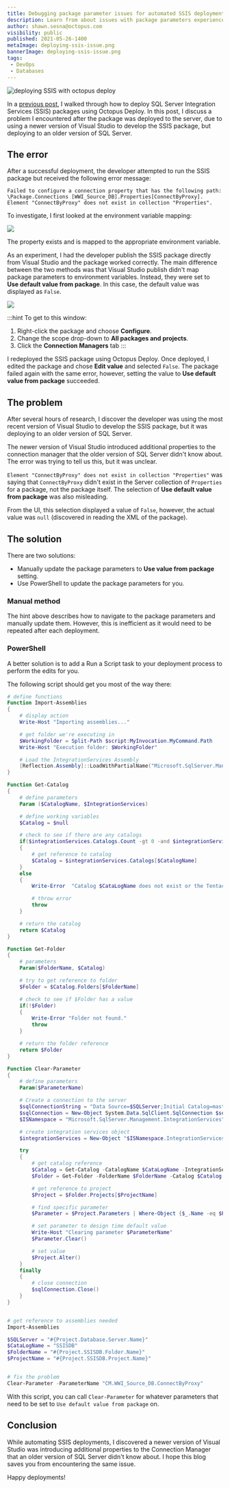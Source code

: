 ```yaml
---
title: Debugging package parameter issues for automated SSIS deployments
description: Learn from about issues with package parameters experience when automating SSIS deployments, and how to avoid an error using different versions of Visual Studio and SQL Server.
author: shawn.sesna@octopus.com
visibility: public
published: 2021-05-26-1400
metaImage: deploying-ssis-issue.png
bannerImage: deploying-ssis-issue.png
tags:
 - DevOps
 - Databases
---
```


![deploying SSIS with octopus deploy](deploying-ssis-issue.png)

In a [previous post](https://octopus.com/blog/deploying-ssis), I walked through how to deploy SQL Server Integration Services (SSIS) packages using Octopus Deploy.  In this post, I discuss a problem I encountered after the package was deployed to the server, due to using a newer version of Visual Studio to develop the SSIS package, but deploying to an older version of SQL Server.

## The error
After a successful deployment, the developer attempted to run the SSIS package but received the following error message:

```
Failed to configure a connection property that has the following path: \Package.Connections [WWI_Source_DB].Properties[ConnectByProxy]. Element "ConnectByProxy" does not exist in collection "Properties".
```

To investigate, I first looked at the environment variable mapping:

![](ssis-environment-mapping.png)

The property exists and is mapped to the appropriate environment variable.

As an experiment, I had the developer publish the SSIS package directly from Visual Studio and the package worked correctly.  The main difference between the two methods was that Visual Studio publish didn't map package parameters to environment variables.  Instead, they were set to **Use default value from package**.  In this case, the default value was displayed as `False`.

![](ssis-package-parameter.png)

:::hint
To get to this window:

1. Right-click the package and choose **Configure**.
1. Change the scope drop-down to **All packages and projects**.
1. Click the **Connection Managers** tab
:::

I redeployed the SSIS package using Octopus Deploy.  Once deployed, I edited the package and chose **Edit value** and selected `False`.  The package failed again with the same error, however, setting the value to **Use default value from package** succeeded.

## The problem

After several hours of research, I discover the developer was using the most recent version of Visual Studio to develop the SSIS package, but it was deploying to an older version of SQL Server.  

The newer version of Visual Studio introduced additional properties to the connection manager that the older version of SQL Server didn't know about. The error was trying to tell us this, but it was unclear.

`Element "ConnectByProxy" does not exist in collection "Properties"` was saying that `ConnectByProxy` didn't exist in the Server collection of `Properties` for a package, not the package itself.  The selection of **Use default value from package** was also misleading.  

From the UI, this selection displayed a value of `False`, however, the actual value was `null` (discovered in reading the XML of the package).

## The solution
There are two solutions:

- Manually update the package parameters to **Use value from package** setting.
- Use PowerShell to update the package parameters for you.

### Manual method
The hint above describes how to navigate to the package parameters and manually update them.  However, this is inefficient as it would need to be repeated after each deployment.

### PowerShell
A better solution is to add a Run a Script task to your deployment process to perform the edits for you.

The following script should get you most of the way there:

```PowerShell
# define functions
Function Import-Assemblies
{
    # display action
    Write-Host "Importing assemblies..."

    # get folder we're executing in
    $WorkingFolder = Split-Path $script:MyInvocation.MyCommand.Path
    Write-Host "Execution folder: $WorkingFolder"

    # Load the IntegrationServices Assembly
    [Reflection.Assembly]::LoadWithPartialName("Microsoft.SqlServer.Management.IntegrationServices") | Out-Null # Out-Null suppresses a message that would normally be displayed saying it loaded out of GAC
}

Function Get-Catalog
{
    # define parameters
    Param ($CatalogName, $IntegrationServices)

    # define working variables
    $Catalog = $null

    # check to see if there are any catalogs
    if($integrationServices.Catalogs.Count -gt 0 -and $integrationServices.Catalogs[$CatalogName])
    {
        # get reference to catalog
        $Catalog = $integrationServices.Catalogs[$CatalogName]
    }
    else
    {
        Write-Error  "Catalog $CataLogName does not exist or the Tentacle account does not have access to it."

        # throw error
        throw
    }

    # return the catalog
    return $Catalog
}

Function Get-Folder
{
    # parameters
    Param($FolderName, $Catalog)

    # try to get reference to folder
    $Folder = $Catalog.Folders[$FolderName]

    # check to see if $Folder has a value
    if(!$Folder)
    {
        Write-Error "Folder not found."
        throw
    }

    # return the folder reference
    return $Folder
}

Function Clear-Parameter
{
    # define parameters
    Param($ParameterName)

    # Create a connection to the server
    $sqlConnectionString = "Data Source=$SQLServer;Initial Catalog=master;Integrated Security=SSPI;"
    $sqlConnection = New-Object System.Data.SqlClient.SqlConnection $sqlConnectionString
    $ISNamespace = "Microsoft.SqlServer.Management.IntegrationServices"

    # create integration services object
    $integrationServices = New-Object "$ISNamespace.IntegrationServices" $sqlConnection

    try
    {
        # get catalog reference
        $Catalog = Get-Catalog -CatalogName $CataLogName -IntegrationServices $integrationServices
        $Folder = Get-Folder -FolderName $FolderName -Catalog $Catalog

        # get reference to project
        $Project = $Folder.Projects[$ProjectName]

        # find specific parameter
        $Parameter = $Project.Parameters | Where-Object {$_.Name -eq $ParameterName}

        # set parameter to design time default value
        Write-Host "Clearing parameter $ParameterName"
        $Parameter.Clear()

        # set value
        $Project.Alter()
    }
    finally
    {
        # close connection
        $sqlConnection.Close()
    }
}


# get reference to assemblies needed
Import-Assemblies

$SQLServer = "#{Project.Database.Server.Name}"
$CataLogName = "SSISDB"
$FolderName = "#{Project.SSISDB.Folder.Name}"
$ProjectName = "#{Project.SSISDB.Project.Name}"


# fix the problem
Clear-Parameter -ParameterName "CM.WWI_Source_DB.ConnectByProxy"
```

With this script, you can call `Clear-Parameter` for whatever parameters that need to be set to `Use default value from package` on.

## Conclusion

While automating SSIS deployments, I discovered a newer version of Visual Studio was introducing additional properties to the Connection Manager that an older version of SQL Server didn't know about. I hope this blog saves you from encountering the same issue.

Happy deployments!
